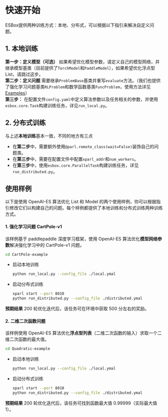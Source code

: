
# 快速开始
ESBox提供两种训练方式：本地、分布式，可以根据以下指引来解决自定义问题。

## 1. 本地训练
**第一步：定义模型（可选）** 如果希望优化模型参数，请定义自己的模型网络，并继承模型基类（目前提供了`TorchModel`和`PaddleModel`），如果希望优化浮点型 List，请跳过这步。    
**第二步：定义问题** 需要继承`ProblemBase`基类并重写`evaluate`方法。（我们也提供了强化学习问题基类`RLProblem`和数学函数基类`FuncProblem`，使用方法详见[Examples](../examples)）    
**第三步：** 在配置文件`config.yaml`中定义算法参数以及任务相关的参数，并使用`esbox.core.Task`构建训练任务，详见`run_local.py`。

## 2. 分布式训练 
与上述**本地训练**基本一致，不同的地方有三点
+ 在**第二步**中，需要额外使用`@parl.remote_class(wait=False)`装饰自己的问题类。
+ 在**第三步**中，需要在配置文件中配置`xparl_addr`和`num_workers`。
+ 在**第三步**中，使用`esbox.core.ParallelTask`构建训练任务，详见`run_distributed.py`。

## 使用样例
以下是使用 OpenAI-ES 算法优化 List 和 Model 的两个使用样例，你可以根据指引修改它们以构建自己的问题。每个样例都提供了本地训练和分布式训练两种训练方式。
#### 1. 强化学习问题 CartPole-v1
该样例基于 paddlepaddle 深度学习框架，使用 OpenAI-ES 算法优化**模型网络参数**解决强化学习中的 CartPole-v1 问题。 

```bash
cd CartPole-example
```
- 启动本地训练
    ```bash
    python run_local.py --config_file ./local.ymal
    ```
- 启动分布式训练
    ```bash
    xparl start --port 8010
    python run_distributed.py --config_file ./distributed.ymal
    ```
**预期结果** 
200 轮优化迭代后，该任务可在环境中获取 500 分左右的奖励。

#### 2. 二维二次函数问题
该样例使用 OpenAI-ES 算法优化**浮点型列表**（二维二次函数的输入）求取一个二维二次函数的最大值。

```bash
cd Quadratic-example
```
- 启动本地训练
    ```bash
    python run_local.py --config_file ./local.ymal
    ```
- 启动分布式训练
    ```bash
    xparl start --port 8010
    python run_distributed.py --config_file ./distributed.ymal
    ```
**预期结果** 
200 轮优化迭代后，该任务可找到函数最大值 0.99999（实际最大值1）。
